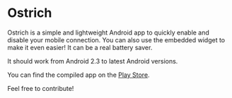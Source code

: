 Ostrich
=========

Ostrich is a simple and lightweight Android app to quickly enable and disable your mobile connection. You can also use the embedded widget to make it even easier! It can be a real battery saver.

It should work from Android 2.3 to latest Android versions.

You can find the compiled app on the [Play Store](https://play.google.com/store/apps/details?id=com.butterflyeffect.ostrich).

Feel free to contribute!
